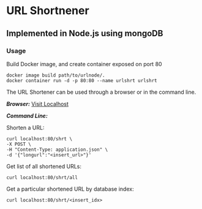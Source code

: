 # URL Shortnener
## Implemented in Node.js using mongoDB

### Usage
Build Docker image, and create container exposed on port 80

```
docker image build path/to/urlnode/.
docker container run -d -p 80:80 --name urlshrt urlshrt
```

The URL Shortener can be used through a browser or in the command line.

***Browser:***
[Visit Localhost](localhost:80/)

***Command Line:***

Shorten a URL:
```
curl localhost:80/shrt \
-X POST \
-H "Content-Type: application.json" \
-d '{"longurl":"<insert_url>"}'
```

Get list of all shortened URLs:
```
curl localhost:80/shrt/all
```

Get a particular shortened URL by database index:
```
curl localhost:80/shrt/<insert_idx>
```
